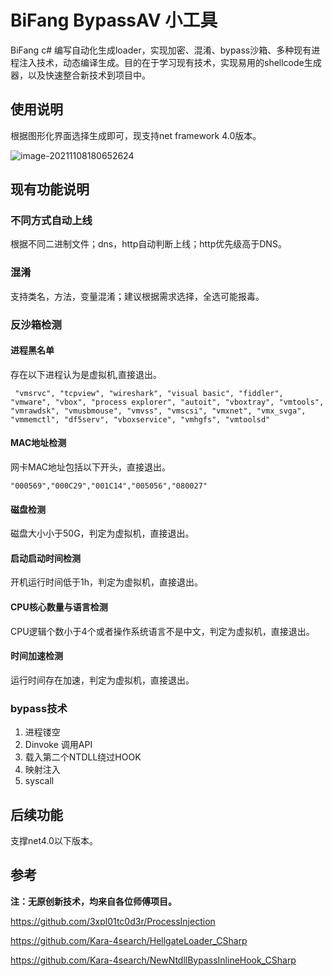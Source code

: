 # BiFang BypassAV 小工具

BiFang c# 编写自动化生成loader，实现加密、混淆、bypass沙箱、多种现有进程注入技术，动态编译生成。目的在于学习现有技术，实现易用的shellcode生成器，以及快速整合新技术到项目中。

## 使用说明

根据图形化界面选择生成即可，现支持net framework 4.0版本。

![image-20211108180652624](https://ddysgogogo.oss-cn-beijing.aliyuncs.com/tb/image-20211108180652624.png)



## 现有功能说明

### 不同方式自动上线

根据不同二进制文件；dns，http自动判断上线；http优先级高于DNS。

### 混淆

支持类名，方法，变量混淆；建议根据需求选择，全选可能报毒。

### 反沙箱检测

#### 进程黑名单

存在以下进程认为是虚拟机,直接退出。

```
 "vmsrvc", "tcpview", "wireshark", "visual basic", "fiddler", "vmware", "vbox", "process explorer", "autoit", "vboxtray", "vmtools", "vmrawdsk", "vmusbmouse", "vmvss", "vmscsi", "vmxnet", "vmx_svga", "vmmemctl", "df5serv", "vboxservice", "vmhgfs", "vmtoolsd"
```

#### MAC地址检测

网卡MAC地址包括以下开头，直接退出。

```
"000569","000C29","001C14","005056","080027"
```

#### 磁盘检测

磁盘大小小于50G，判定为虚拟机，直接退出。

#### 启动启动时间检测

开机运行时间低于1h，判定为虚拟机，直接退出。

#### CPU核心数量与语言检测

CPU逻辑个数小于4个或者操作系统语言不是中文，判定为虚拟机，直接退出。

#### 时间加速检测

运行时间存在加速，判定为虚拟机，直接退出。

### bypass技术

1. 进程镂空
2. Dinvoke 调用API
3. 载入第二个NTDLL绕过HOOK
4. 映射注入 
4. syscall

## 后续功能

支撑net4.0以下版本。

## 参考

**注：无原创新技术，均来自各位师傅项目。**

https://github.com/3xpl01tc0d3r/ProcessInjection

https://github.com/Kara-4search/HellgateLoader_CSharp

https://github.com/Kara-4search/NewNtdllBypassInlineHook_CSharp



